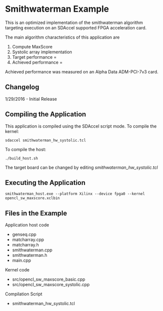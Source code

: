Smithwaterman Example
===============================

This is an optimized implementation of the smithwaterman algorithm
targeting execution on an SDAccel supported FPGA acceleration card.

The main algorithm characteristics of this application are

1. Compute MaxScore
2. Systolic array implementation
3. Target performance = 
4. Achieved performance = 

Achieved performance was measured on an Alpha Data ADM-PCI-7v3 card.

Changelog
----------
1/29/2016 - Initial Release

Compiling the Application
---------------------------
This application is compiled using the SDAccel script mode.
To compile the kernel:

```
sdaccel smithwaterman_hw_systolic.tcl
```

To compile the host:
```
./build_host.sh
```

The target board can be changed by editing *smithwaterman_hw_systolic.tcl*

Executing the Application
---------------------------
```
smithwaterman_host.exe --platform Xilinx --device fpga0 --kernel opencl_sw_maxscore.xclbin
```

Files in the Example
---------------------

Application host code
- genseq.cpp
- matcharray.cpp
- matcharray.h
- smithwaterman.cpp
- smithwaterman.h
- main.cpp

Kernel code
- src/opencl_sw_maxscore_basic.cpp
- src/opencl_sw_maxscore_systolic.cpp

Compilation Script
- smithwaterman_hw_systolic.tcl
